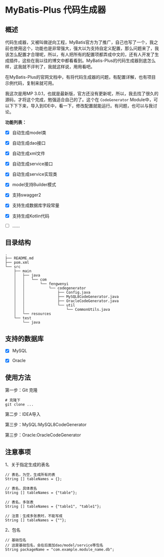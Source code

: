 # MyBatis-Plus 代码生成器

## 概述

代码生成器，又被叫做逆向工程，MyBatis官方为了推广，自己也写了一个，我之前也使用这个，功能也是非常强大，强大以为支持自定义配置，那么问题来了，我该怎么配置才合理呢，所以，有人把所有的配置项都弄成中文的，还有人开发了生成插件，这些在我以往的博文中都看看到。MyBatis-Plus的代码生成器到底怎么样，这我就不评判了，我就这样说，用用看吧。

在MyBatis-Plus的官网文档中，有将代码生成器的问题，有配置详解，也有项目示例代码，复制来就可用。

我这次是用MP 3.0.1，也就是最新版，官方还没有更新呢，所以，我去找了很久的源码，才将这个完成，勉强适合自己的了。这个在 `CodeGenerator` Module中，可以下下下来，导入到IDE中，看一下，修改配置就能运行。有问题，也可以与我讨论。

**功能列表：**

* [x] 自动生成model类

* [x] 自动生成dao接口

* [x] 自动生成xml文件

* [x] 自动生成service接口
 
* [x] 自动生成service实现类

* [x] model支持Builder模式

* [x] 支持swagger2

* [x] 支持生成数据库字段常量

* [x] 支持生成Kotlin代码

* [ ] ......

## 目录结构

```
.
├── README.md
├── pom.xml
└── src
    ├── main
    │   ├── java
    │   │   └── com
    │   │       └── fengwenyi
    │   │           └── codegenerator
    │   │               ├── Config.java
    │   │               ├── MySQL8CodeGenerator.java
    │   │               ├── OracleCodeGenerator.java
    │   │               └── util
    │   │                   └── CommonUtils.java
    │   └── resources
    └── test
        └── java
```

## 支持的数据库

* [x] MySQL

* [x] Oracle

## 使用方法

第一步：Git 克隆
```
# 克隆下
git clone ...
```

第二步：IDEA导入

第三步：MySQL:MySQL8CodeGenerator

第三步：Oracle:OracleCodeGenerator

## 注意事项

1、关于指定生成的表名

```
// 表名，为空，生成所有的表
String [] tableNames = {};

// 表名，具体表名
String [] tableNames = {"table"};

// 表名，多张表
String [] tableNames = {"table1", "table1"};

// 注意：生成多张表时，不能写成
String [] tableNames = {""};
```

2、包名

```
// 基础包名
// 这是基础包名，会在后面加dao/model/service等包名
String packageName = "com.example.module_name.db";
```
